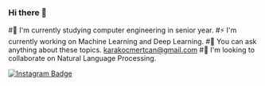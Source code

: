 ### Hi there 👋
#🔭 I'm currently studying computer engineering in senior year.
#⚡ I'm currently working on Machine Learning and Deep Learning.
#💬 You can ask anything about these topics. karakocmertcan@gmail.com
#👯 I'm looking to collaborate on Natural Language Processing.

[![Instagram Badge](https://img.shields.io/badge/-Instagram-C13584?style=flat-quare&labelColor=C13584&logo=instagram&logoColor=white&link=link)](https://instagram.com/mkqberry)
